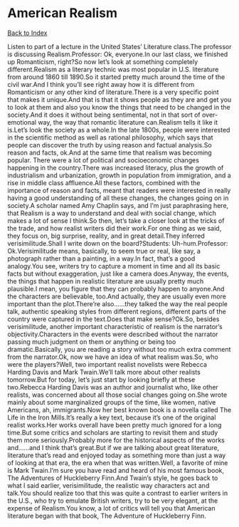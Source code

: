 # American Realism
[Back to Index](https://github.com/windows10010/tpoExtractor/blog/master/README.md)

Listen to part of a lecture in the United States’ Literature class.The professor is discussing Realism.Professor: Ok, everyone.In our last class, we finished up Romanticism, right?So now let’s look at something completely different.Realism as a literary technic was most popular in U.S. literature from around 1860 till 1890.So it started pretty much around the time of the civil war.And I think you’ll see right away how it is different from Romanticism or any other kind of literature.There is a very specific point that makes it unique.And that is that it shows people as they are and get you to look at them and also you know the things that need to be changed in the society.And it does it without being sentimental, not in that sort of over-emotional way, the way that romantic literature can.Realism tells it like it is.Let’s look the society as a whole.In the late 1800s, people were interested in the scientific method as well as rational philosophy, which says that people can discover the truth by using reason and factual analysis.So reason and facts, ok.And at the same time that realism was becoming popular. There were a lot of political and socioeconomic changes happening in the country.There was increased literacy, plus the growth of industrialism and urbanization, growth in population from immigration, and a rise in middle class affluence.All these factors, combined with the importance of reason and facts, meant that readers were interested in really having a good understanding of all these changes, the changes going on in society.A scholar named Amy Chaplin says, and I’m just paraphrasing here, that Realism is a way to understand and deal with social change, which makes a lot of sense I think.So then, let’s take a closer look at the tricks of the trade, and how realist writers did their work.For one thing as we said, they focus on, big surprise, reality, and in great detail.They inferred verisimilitude.Shall I write down on the board?Students: Uh-hum.Professor: Ok.Verisimilitude means, basically, to seem true or real, like say, a photograph rather than a painting, in a way.In fact, that’s a good analogy.You see, writers try to capture a moment in time and all its basic facts but without exaggeration, just like a camera does.Anyway, the events, the things that happen in realistic literature are usually pretty much plausible.I mean, you figure that they can probably happen to anyone.And the characters are believable, too.And actually, they are usually even more important than the plot.There’re also……they talked the way the real people talk, authentic speaking styles from different regions, different parts of the country were captured in the text.Does that make sense?Ok.So, besides verisimilitude, another important characteristic of realism is the narrator’s objectivity.Characters in the events were described without the narrator passing much judgment on them or anything or being too dramatic.Basically, you are reading a story without too much extra comment from the narrator.Ok, now we have an idea of what realism was.So, who were the players?Well, two important realist novelists were Rebecca Harding Davis and Mark Twain.We’ll talk more about other realists tomorrow.But for today, let’s just start by looking briefly at these two.Rebecca Harding Davis was an author and journalist who, like other realists, was concerned about all those social changes going on.She wrote mainly about some marginalized groups of the time, like women, native Americans, ah, immigrants.Now her best known book is a novella called The Life in the Iron Mills.It’s really a key text, because it’s one of the original realist works.Her works overall have been pretty much ignored for a long time.But some critics and scholars are starting to revisit them and study them more seriously.Probably more for the historical aspects of the works and……and I think that’s great.But if we are talking about great literature, literature that’s read and enjoyed today as something more than just a way of looking at that era, the era when that was written.Well, a favorite of mine is Mark Twain.I’m sure you have read and heard of his most famous book, The Adventures of Huckleberry Finn.And Twain’s style, he goes back to what I said earlier, verisimilitude, the realistic way characters act and talk.You should realize too that this was quite a contrast to earlier writers in the U.S., who try to emulate British writers, try to be very elegant, at the expense of Realism.You know, a lot of critics will tell you that American literature began with that book, The Adventure of Huckleberry Finn.